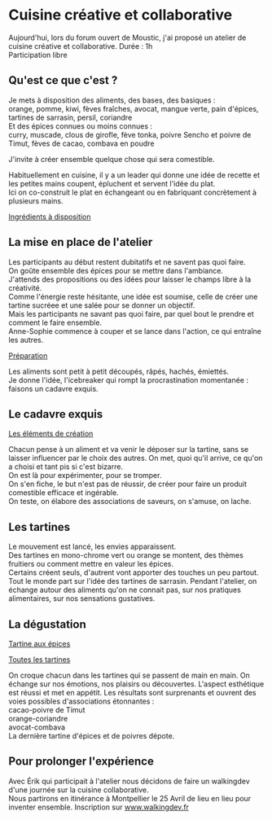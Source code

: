 # Cuisine créative et collaborative

Aujourd'hui, lors du forum ouvert de Moustic, j'ai proposé un atelier de cuisine créative et collaborative. 
Durée : 1h  
Participation libre  

## Qu'est ce que c'est ?

Je mets à disposition des aliments, des bases, des basiques :   
orange, pomme, kiwi, fèves fraîches, avocat, mangue verte, pain d'épices, tartines de sarrasin, persil, coriandre  
Et des épices connues ou moins connues :  
curry, muscade, clous de girofle, fève tonka, poivre Sencho et poivre de Timut, fèves de cacao, combava en poudre  

J'invite à créer ensemble quelque chose qui sera comestible.

Habituellement en cuisine, il y a un leader qui donne une idée de recette et les petites mains coupent, épluchent et servent l'idée du plat.  
Ici on co-construit le plat en échangeant ou en fabriquant concrètement à plusieurs mains.


[Ingrédients à disposition]()

## La mise en place de l'atelier

Les participants au début restent dubitatifs et ne savent pas quoi faire.  
On goûte ensemble des épices pour se mettre dans l'ambiance.  
J'attends des propositions ou des idées pour laisser le champs libre à la créativité.  
Comme l'énergie reste hésitante, une idée est soumise, celle de créer une tartine sucréee et une salée pour se donner un objectif.  
Mais les participants ne savant pas quoi faire, par quel bout le prendre et comment le faire ensemble.  
Anne-Sophie commence à couper et se lance dans l'action, ce qui entraîne les autres.  


[Préparation]()

Les aliments sont petit à petit découpés, râpés, hachés, émiettés.  
Je donne l'idée, l'icebreaker qui rompt la procrastination momentanée : faisons un cadavre exquis.  

## Le cadavre exquis  

[Les éléments de création]()

Chacun pense à un aliment et va venir le déposer sur la tartine, sans se laisser influencer par le choix des autres.
On met, quoi qu'il arrive, ce qu'on a choisi et tant pis si c'est bizarre.  
On est là pour expérimenter, pour se tromper.  
On s'en fiche, le but n'est pas de réussir, de créer pour faire un produit comestible efficace et ingérable.  
On teste, on élabore des associations de saveurs, on s'amuse, on lache.

## Les tartines

Le mouvement est lancé, les envies apparaissent.  
Des tartines en mono-chrome vert ou orange se montent, des thèmes fruitiers ou comment mettre en valeur les épices.  
Certains créent seuls, d'autrent vont apporter des touches un peu partout. 
Tout le monde part sur l'idée des tartines de sarrasin.
Pendant l'atelier, on échange autour des aliments qu'on ne connait pas, sur nos pratiques alimentaires, sur nos sensations gustatives.  

## La dégustation

[Tartine aux épices](https://github.com/bndct-lmbrt/cuisine-collaborative/blob/master/m%C3%A9dias/cuisine-collaborative2.jpg)

[Toutes les tartines](https://github.com/bndct-lmbrt/cuisine-collaborative/blob/master/m%C3%A9dias/cuisine-collaborative3.jpg)

On croque chacun dans les tartines qui se passent de main en main.
On échange sur nos émotions, nos plaisirs ou découvertes.
L'aspect esthétique est réussi et met en appétit.
Les résultats sont surprenants et ouvrent des voies possibles d'associations étonnantes :  
cacao-poivre de Timut  
orange-coriandre  
avocat-combava  
La dernière tartine d'épices et de poivres dépote.

## Pour prolonger l'expérience

Avec Érik qui participait à l'atelier nous décidons de faire un walkingdev d'une journée sur la cuisine collaborative.  
Nous partirons en itinérance à Montpellier le 25 Avril de lieu en lieu pour inventer ensemble. 
Inscription sur www.walkingdev.fr 
